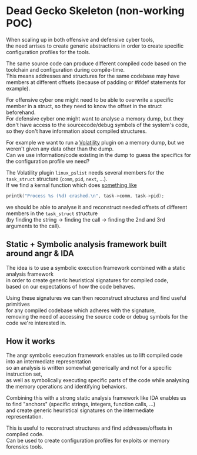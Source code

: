 # Dead Gecko Skeleton (non-working POC)    

When scaling up in both offensive and defensive cyber tools,  
the need arrises to create generic abstractions in order to create specific configuration profiles for the tools.  

The same source code can produce different compiled code based on the toolchain and configuration during compile-time.  
This means addresses and structures for the same codebase may have members at different offsets (because of padding or #ifdef statements for example).   

For offensive cyber one might need to be able to overwrite a specific member in a struct, so they need to know the offset in the struct beforehand.  
For defensive cyber one might want to analyse a memory dump, but they don't have access to the sourcecode/debug symbols of the system's code, so they don't have information about compiled structures.  

For example we want to run a [Volatility](https://github.com/volatilityfoundation/volatility) plugin on a memory dump, but we weren't given any data other than the dump.   
Can we use information/code existing in the dump to guess the specifics for the configuration profile we need?    

The Volatility plugin  `linux_pslist` needs several members for the `task_struct` structure (`comm`, `pid`, `next`, ...).  
If we find a kernal function which does [something like](https://github.com/torvalds/linux/blob/ba16c1cf11c9f264b5455cb7d57267b39925409a/mm/oom_kill.c#L950)
```c
printk("Process %s (%d) crashed.\n", task->comm, task->pid);
```
we should be able to analyse it and reconstruct needed offsets of different members in the `task_struct` structure   
(by finding the string -> finding the call -> finding the 2nd and 3rd arguments to the call).   

## Static + Symbolic analysis framework built around angr &amp; IDA

The idea is to use a symbolic execution framework combined with a static analysis framework  
in order to create generic heuristical signatures for compiled code,  
based on our expectations of how the code behaves.  

Using these signatures we can then reconstruct structures and find useful primitives   
for any compiled codebase which adheres with the signature,  
removing the need of accessing the source code or debug symbols for the code we're interested in.  

## How it works

The angr symbolic execution framework enables us to lift compiled code into an intermediate representation  
so an analysis is written somewhat generically and not for a specific instruction set,  
as well as symbolically executing specific parts of the code while analysing the memory operations and identifying behaviors.

Combining this with a strong static analysis framework like IDA enables us to find "anchors" (specific strings, integers, function calls, ...)    
and create generic heuristical signatures on the intermediate representation.  

This is useful to reconstruct structures and find addresses/offsets in compiled code.  
Can be used to create configuration profiles for exploits or memory forensics tools.    

